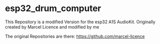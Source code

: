 # esp32_drum_computer
This Repository is a modified Version for the esp32 A1S AudioKit. Originally created by Marcel Licence and modified by me

The original Repositories are there: https://github.com/marcel-licence
